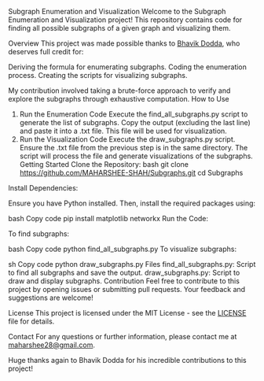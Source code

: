 Subgraph Enumeration and Visualization
Welcome to the Subgraph Enumeration and Visualization project! This repository contains code for finding all possible subgraphs of a given graph and visualizing them.

Overview
This project was made possible thanks to [Bhavik Dodda](https://github.com/BhavikDodda), who deserves full credit for:

Deriving the formula for enumerating subgraphs.
Coding the enumeration process.
Creating the scripts for visualizing subgraphs.

My contribution involved taking a brute-force approach to verify and explore the subgraphs through exhaustive computation.
How to Use
1. Run the Enumeration Code
Execute the find_all_subgraphs.py script to generate the list of subgraphs.
Copy the output (excluding the last line) and paste it into a .txt file. This file will be used for visualization.
2. Run the Visualization Code
Execute the draw_subgraphs.py script.
Ensure the .txt file from the previous step is in the same directory.
The script will process the file and generate visualizations of the subgraphs.
Getting Started
Clone the Repository:
bash
git clone https://github.com/MAHARSHEE-SHAH/Subgraphs.git
cd Subgraphs

Install Dependencies:

Ensure you have Python installed. Then, install the required packages using:

bash
Copy code
pip install matplotlib networkx
Run the Code:

To find subgraphs:

bash
Copy code
python find_all_subgraphs.py
To visualize subgraphs:

sh
Copy code
python draw_subgraphs.py
Files
find_all_subgraphs.py: Script to find all subgraphs and save the output.
draw_subgraphs.py: Script to draw and display subgraphs.
Contribution
Feel free to contribute to this project by opening issues or submitting pull requests. Your feedback and suggestions are welcome!

License
This project is licensed under the MIT License - see the [LICENSE](LICENSE) file for details.

Contact
For any questions or further information, please contact me at maharshee28@gmail.com.

Huge thanks again to Bhavik Dodda for his incredible contributions to this project!

